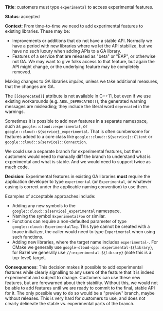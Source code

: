 **Title**: customers must type `experimental` to access experimental features.

**Status**: accepted

**Context**: From time-to-time we need to add experimental features to existing
libraries. These may be:

- Improvements or additions that do not have a stable API. Normally we have a
  period with new libraries where we let the API stabilize, but we have no such
  luxury when adding APIs to a GA library.
- Features of a service that are released as "beta" or "EAP", or otherwise not
  GA. We may want to give folks access to that feature, but again the API might
  change, or the underlying feature may be completely removed.

Making changes to GA libraries *implies*, unless we take additional measures,
that the changes are GA.

The `[[deprecated]]` attribute is not available in C++11, but even if we use
existing workarounds (e.g. `ABSL_DEPRECATED()`), the generated warning messages
are misleading; they include the literal word `deprecated` in the warnings.

Sometimes it is possible to add new features in a separate namespace, such as
`google::cloud::experimental`, or `google::cloud::${service}_experimental`. That
is often cumbersome for features added to a core class like
`google::cloud::${service}::Client` or `google::cloud::${service}::Connection`.

We could use a separate branch for experimental features, but then customers
would need to manually diff the branch to understand what is experimental and
what is stable. And we would need to support twice as much code.

**Decision**: Experimental features in existing GA libraries **must** require
the application developer to type `experimental` (or `Experimental`, or whatever
casing is correct under the applicable naming convention) to use them.

Examples of acceptable approaches include:

- Adding any new symbols to the `google::cloud::${service}_experimental`
  namespace.
- Naming the symbol `ExperimentalFoo` or similar.
- Functions can require a non-defaulted parameter of type
  `google::cloud::ExperimentalTag`. This type cannot be created with a brace
  initializer, the caller would need to type `Experimental` when using such
  functions.
- Adding new libraries, where the target name includes `experimental-`. For
  CMake we generally use `google-cloud-cpp::experimental-${library}`, for Bazel
  we generally use `//:experimental-${library}` (note this is a top-level)
  target.

**Consequences**: This decision makes it possible to add experimental features
while clearly signalling to any users of the feature that it is indeed
experimental and subject to change. Customers can use these new features, but
are forewarned about their stability. Without this, we would not be able to add
features until we are ready to commit to the final, stable API for it. The only
possible way to do so would be a "preview" branch, maybe without releases. This
is very hard for customers to use, and does not clearly delineate the stable vs.
experimental parts of the branch.
